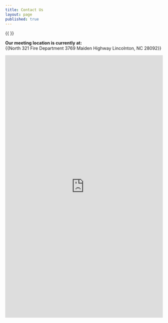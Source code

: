 ```yaml
---
title: Contact Us
layout: page
published: true
---
```


{{  }}

**Our meeting location is currently at:**  
{{North 321 Fire Department 3769 Maiden Highway Lincolnton, NC 28092}}

<iframe src="https://docs.google.com/forms/d/1yGREWrMmrvQ3YmTo_hqSrHrydH7hagPethJLyIqSFOw/viewform?embedded=true" width="100%" height="840" frameborder="0" marginheight="0" marginwidth="0">Loading...</iframe>
